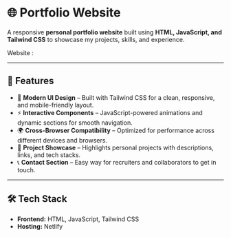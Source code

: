 # 🌐 Portfolio Website  

A responsive **personal portfolio website** built using **HTML, JavaScript, and Tailwind CSS** to showcase my projects, skills, and experience. 

Website : 

---

## 🚀 Features  
- 🎨 **Modern UI Design** – Built with Tailwind CSS for a clean, responsive, and mobile-friendly layout.  
- ⚡ **Interactive Components** – JavaScript-powered animations and dynamic sections for smooth navigation.  
- 🌍 **Cross-Browser Compatibility** – Optimized for performance across different devices and browsers.  
- 📂 **Project Showcase** – Highlights personal projects with descriptions, links, and tech stacks.  
- 📞 **Contact Section** – Easy way for recruiters and collaborators to get in touch.  

---

## 🛠️ Tech Stack  
- **Frontend:** HTML, JavaScript, Tailwind CSS  
- **Hosting:** Netlify   




